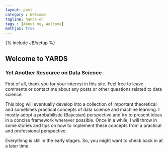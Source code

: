 ```yaml
---
layout: post
category : Welcome
tagline: hands-on
tags : [About me, Welcome]
mathjax: true
---
```

{% include JB/setup %}

## Welcome to YARDS
### Yet Another Resource on Data Science

First of all, thank you for your interest in this site. Feel free to leave comments or contact me about any posts or other questions related to data science. 

This blog will eventually develop into a collection of important theoretical and sometimes practical concepts of data science and machine learning. I mostly adopt a probabilistic (Bayesian) perspective and try to present ideas in a concise framework wherever possible. Once in a while, I will throw in some stories and tips on how to implement these concepts from a practical and professional perspective.

Everything is still in the early stages. So, you might want to check back in at a later time. 
